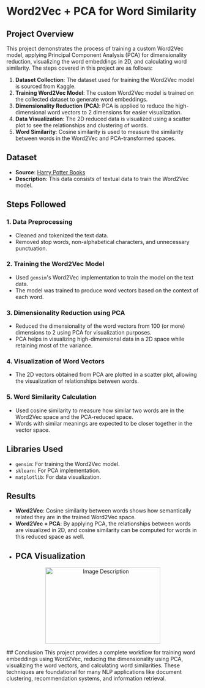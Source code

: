 # Word2Vec + PCA for Word Similarity

## Project Overview
This project demonstrates the process of training a custom Word2Vec model, applying Principal Component Analysis (PCA) for dimensionality reduction, visualizing the word embeddings in 2D, and calculating word similarity. The steps covered in this project are as follows:

1. **Dataset Collection**: The dataset used for training the Word2Vec model is sourced from Kaggle.
2. **Training Word2Vec Model**: The custom Word2Vec model is trained on the collected dataset to generate word embeddings.
3. **Dimensionality Reduction (PCA)**: PCA is applied to reduce the high-dimensional word vectors to 2 dimensions for easier visualization.
4. **Data Visualization**: The 2D reduced data is visualized using a scatter plot to see the relationships and clustering of words.
5. **Word Similarity**: Cosine similarity is used to measure the similarity between words in the Word2Vec and PCA-transformed spaces.

## Dataset
- **Source**: [Harry Potter Books](https://www.kaggle.com/datasets/shubhammaindola/harry-potter-books)
- **Description**: This data consists of textual data to train the Word2Vec model.

## Steps Followed
### 1. Data Preprocessing
- Cleaned and tokenized the text data.
- Removed stop words, non-alphabetical characters, and unnecessary punctuation.

### 2. Training the Word2Vec Model
- Used `gensim`'s Word2Vec implementation to train the model on the text data.
- The model was trained to produce word vectors based on the context of each word.

### 3. Dimensionality Reduction using PCA
- Reduced the dimensionality of the word vectors from 100 (or more) dimensions to 2 using PCA for visualization purposes.
- PCA helps in visualizing high-dimensional data in a 2D space while retaining most of the variance.

### 4. Visualization of Word Vectors
- The 2D vectors obtained from PCA are plotted in a scatter plot, allowing the visualization of relationships between words.

### 5. Word Similarity Calculation
- Used cosine similarity to measure how similar two words are in the Word2Vec space and the PCA-reduced space.
- Words with similar meanings are expected to be closer together in the vector space.

## Libraries Used
- `gensim`: For training the Word2Vec model.
- `sklearn`: For PCA implementation.
- `matplotlib`: For data visualization.

## Results
- **Word2Vec**: Cosine similarity between words shows how semantically related they are in the trained Word2Vec space.
- **Word2Vec + PCA**: By applying PCA, the relationships between words are visualized in 2D, and cosine similarity can be computed for words in this reduced space as well.
- ## PCA Visualization
<p align="center">
  <img src="https://github.com/ShraddhaAlhat/word2vec_pca_similarity_analysis./commit/17ff29e1b06aaddce626cac1cd9df71adfb66444" alt="Image Description" width="300" height="200">
</p>
## Conclusion
This project provides a complete workflow for training word embeddings using Word2Vec, reducing the dimensionality using PCA, visualizing the word vectors, and calculating word similarities. These techniques are foundational for many NLP applications like document clustering, recommendation systems, and information retrieval.


